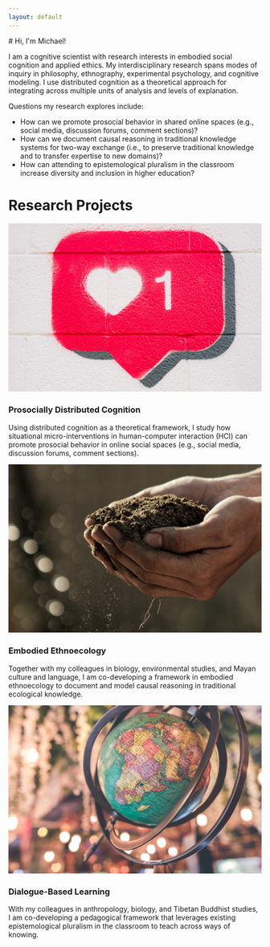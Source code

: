 ```yaml
---
layout: default
---
```


<div class="my-flex">
  <div class="my-col-33 my-img-circle">
  </div>
  <div class="my-col-67 my-bio">
  </div>
</div>

<div class="my-hero">
# Hi, I'm Michael!
  
I am a cognitive scientist with research interests in embodied social cognition and applied ethics. My interdisciplinary research spans modes of inquiry in philosophy, ethnography, experimental psychology, and cognitive modeling. I use distributed cognition as a theoretical approach for integrating across multiple units of analysis and levels of explanation.
</div>

Questions my research explores include:
* How can we promote prosocial behavior in shared online spaces (e.g., social media, discussion forums, comment sections)?
* How can we document causal reasoning in traditional knowledge systems for two-way exchange (i.e., to preserve traditional knowledge and to transfer expertise to new domains)?
* How can attending to epistemological pluralism in the classroom increase diversity and inclusion in higher education?

# Research Projects

<div class="my-flex">
  <div class="my-col-33">
    <div class="my-center-text">
      <img src="/assets/img/prosocial.jpg">
      <h3>Prosocially Distributed Cognition</h3>
    </div>
    <p>Using distributed cognition as a theoretical framework, I study how situational micro-interventions in human-computer interaction (HCI) can promote prosocial behavior in online social spaces (e.g., social media, discussion forums, comment sections).</p>
  </div>
  <div class="my-col-33">
    <div class="my-center-text">
      <img src="/assets/img/soil.jpg">
      <h3>Embodied Ethnoecology</h3>
    </div>
    <p>Together with my colleagues in biology, environmental studies, and Mayan culture and language, I am co-developing a framework in embodied ethnoecology to document and model causal reasoning in traditional ecological knowledge.</p>
  </div>
  <div class="my-col-33">
    <div class="my-center-text">
      <img src="/assets/img/knowledge.jpg">
      <h3>Dialogue-Based Learning</h3>
    </div>
    <p>With my colleagues in anthropology, biology, and Tibetan Buddhist studies, I am co-developing a pedagogical framework that leverages existing epistemological pluralism in the classroom to teach across ways of knowing.</p>
  </div>
</div>
